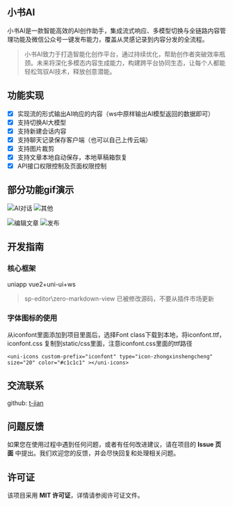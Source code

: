 ## 小书AI

小书AI是一款智能高效的AI创作助手，集成流式响应、多模型切换与全链路内容管理功能及微信公众号一键发布能力，覆盖从灵感记录到内容分发的全流程。

>小书AI致力于打造智能化创作平台，通过持续优化，帮助创作者突破效率瓶颈。未来将深化多模态内容生成能力，构建跨平台协同生态，让每个人都能轻松驾驭AI技术，释放创意潜能。

## 功能实现

- [x] 实现流的形式输出AI响应的内容（ws中原样输出AI模型返回的数据即可）
- [x] 支持切换AI大模型
- [x] 支持新建会话内容
- [x] 支持聊天记录保存客户端（也可以自己上传云端）
- [x] 支持图片裁剪
- [x] 支持文章本地自动保存，本地草稿箱恢复
- [x] API接口权限控制及页面权限控制

## 部分功能gif演示

![AI对话](/gitmd/aiChat1.gif)
![其他](/gitmd/order.gif)

![编辑文章](/gitmd/editor.gif)
![发布](/gitmd/publish.gif)

## 开发指南 

### 核心框架 

uniapp vue2+uni-ui+ws

> sp-editor\zero-markdown-view 已被修改源码，不要从插件市场更新


### 字体图标的使用

从iconfont里面添加到项目里面后，选择Font class下载到本地，将iconfont.ttf，iconfont.css 复制到static/css里面，注意iconfont.css里面的ttf路径

```vue
<uni-icons custom-prefix="iconfont" type="icon-zhongxinshengcheng" size="20" color="#c1c1c1" ></uni-icons>
```

## 交流联系

github: [t-jian](https://github.com/t-jian)

## 问题反馈

如果您在使用过程中遇到任何问题，或者有任何改进建议，请在项目的 **Issue 页面** 中提出。我们欢迎您的反馈，并会尽快回复和处理相关问题。

## 许可证

该项目采用 **MIT 许可证**，详情请参阅许可证文件。



